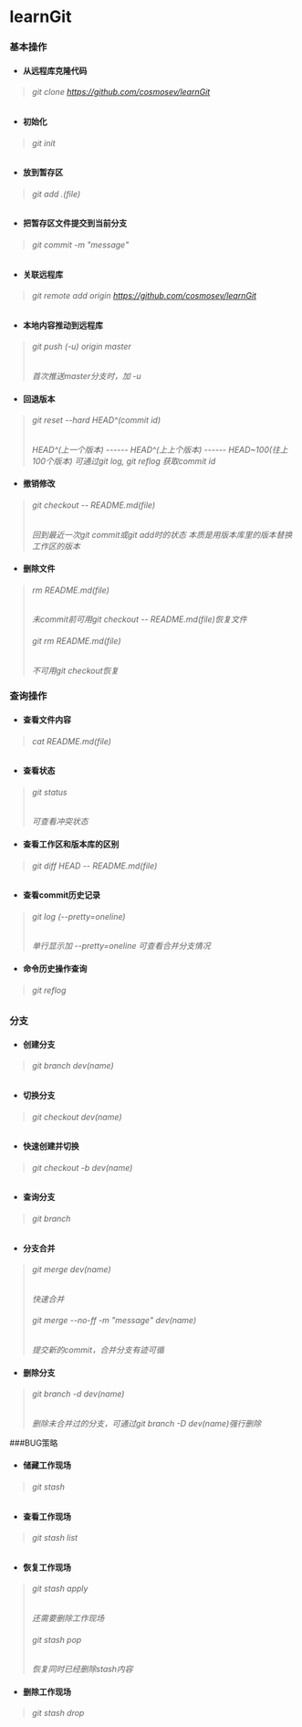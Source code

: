 # learnGit

### 基本操作
* #### 从远程库克隆代码
> ###### git clone https://github.com/cosmosev/learnGit
* #### 初始化
> ###### git init
* #### 放到暂存区
> ###### git add .(file)
* #### 把暂存区文件提交到当前分支
> ###### git commit -m "message"
* #### 关联远程库
> ###### git remote add origin https://github.com/cosmosev/learnGit
* #### 本地内容推动到远程库
> ###### git push (-u) origin master
> *首次推送master分支时，加  -u*
* #### 回退版本
> ###### git reset --hard HEAD^(commit id)
> *HEAD^(上一个版本) ------  HEAD^(上上个版本)  ------  HEAD~100(往上100个版本)*
> *可通过git log, git reflog 获取commit id*
* #### 撤销修改
> ###### git checkout -- README.md(file)
> *回到最近一次git commit或git add时的状态*
> *本质是用版本库里的版本替换工作区的版本*
* #### 删除文件
> ###### rm README.md(file)
> *未commit前可用git checkout -- README.md(file)恢复文件*
> ###### git rm README.md(file)
> *不可用git checkout恢复*

### 查询操作
* #### 查看文件内容
> ###### cat README.md(file)
* #### 查看状态
> ###### git status
> *可查看冲突状态*
* #### 查看工作区和版本库的区别
> ###### git diff HEAD -- README.md(file)
* #### 查看commit历史记录
> ###### git log (--pretty=oneline)
> *单行显示加  --pretty=oneline*
> *可查看合并分支情况*
* #### 命令历史操作查询
> ###### git reflog

### 分支
* #### 创建分支
> ###### git branch dev(name)
* #### 切换分支
> ###### git checkout dev(name)
* #### 快速创建并切换
> ###### git checkout -b dev(name)
* #### 查询分支
> ###### git branch
* #### 分支合并
> ###### git merge dev(name)
> *快速合并*
> ###### git merge --no-ff -m "message" dev(name)
> *提交新的commit，合并分支有迹可循*
* #### 删除分支
> ###### git branch -d dev(name)
> *删除未合并过的分支，可通过git branch -D dev(name)强行删除*

###BUG策略
* #### 储藏工作现场
> ###### git stash
* #### 查看工作现场
> ###### git stash list
* #### 恢复工作现场
> ###### git stash apply
> *还需要删除工作现场*
> ###### git stash pop
> *恢复同时已经删除stash内容*
* #### 删除工作现场
> ###### git stash drop








